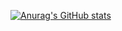 [![Anurag's GitHub stats](https://github-readme-stats.vercel.app/api?username=sm2828)](https://github.com/anuraghazra/github-readme-stats)
